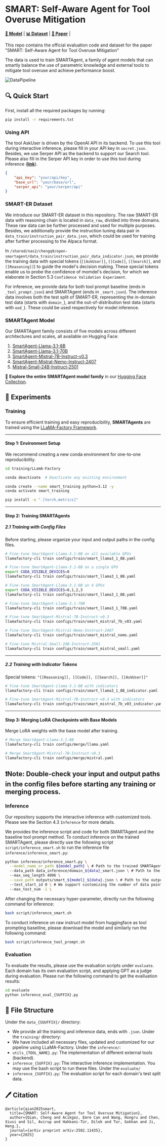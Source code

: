 # SMART: Self-Aware Agent for Tool Overuse Mitigation
[**🤗 Model**](https://huggingface.co/collections/emrecanacikgoz/smart-67b2c51f75a7b25003cf7ea3) | [**📊 Dataset**](https://github.com/qiancheng0/Open-SMARTAgent/tree/main/data_raw) | [**📖 Paper**](https://arxiv.org/pdf/2502.11435v1) |

This repo contains the official evaluation code and dataset for the paper "SMART: Self-Aware Agent for Tool Overuse Mitigation"

The data is used to train SMARTAgent, a family of agent models that can smartly balance the use of parametric knowledge and external tools to mitigate tool overuse and achieve performance boost.

![DataPipeline](assets/data_pipeline.png)

## 🔍 Quick Start
First, install all the required packages by running:
```bash
pip install -r requirements.txt
```

### Using API
The tool AskUser is driven by the OpenAI API in its backend. To use this tool during interactive inference, please fill in your API key in `secret.json`. Besides, we use Serper API as the backend to support our Search tool. Please also fill in the Serper API key in order to use this tool during inference ([**link**](https://serper.dev)).
```json
{
    "api_key": "your/api/key",
    "base_url": "your/base/url",
    "serper_api": "your/serper/api"
}
```

### SMART-ER Dataset
We introduce our SMART-ER dataset in this repository. The raw SMART-ER data with reasoning chain is located in `data_raw`, divided into three domains. These raw data can be further processed and used for multiple purposes. Besides, we additionally provide the instruction tuning data pair in `data_train/instruction_pair_data.json`, which could be used for training after further processing to the Alpaca format.

In `/shared/nas2/chengq9/open-smartagent/data_train/instruction_pair_data_indicator.json`, we provide the training data with special tokens (`[[AskUser]]`, `[[Code]]`, `[[Search]]`, and `[[Reasoning]]`) to guide the model's decision making. These special tokens enable us to probe the confidence of momdel's decision, for which we elaborate in Section 5.3 `Confidence Validation Experiment`.

For inference, we provide data for both tool prompt baseline (ends in `_tool_prompt.json`) and SMARTAgent (ends in `_smart.json`). The inference data involves both the test split of SMART-ER, representing the in-domain test data (starts with `domain_`), and the out-of-distribution test data (starts with `ood_`). These could be used respectively for model inference.

### SMARTAgent Model
Our SMARTAgent family consists of five models across different architectures and scales, all available on Hugging Face:
1. [SmartAgent-Llama-3.1-8B](https://huggingface.co/emrecanacikgoz/SmartAgent-Llama-3.1-8B)
2. [SmartAgent-Llama-3.1-70B](https://huggingface.co/emrecanacikgoz/SmartAgent-Llama-3.1-70B)
3. [SmartAgent-Mistral-7B-Instruct-v0.3](https://huggingface.co/emrecanacikgoz/SmartAgent-Mistral-7B-Instruct-v0.3)
4. [SmartAgent-Mistral-Nemo-Instruct-2407](https://huggingface.co/emrecanacikgoz/SmartAgent-Mistral-Nemo-Instruct-2407)
5. [Mistral-Small-24B-Instruct-2501](https://huggingface.co/emrecanacikgoz/Mistral-Small-24B-Instruct-2501)

🔗 **Explore the entire SMARTAgent model family** in our [Hugging Face Collection](https://huggingface.co/collections/emrecanacikgoz/smart-67b2c51f75a7b25003cf7ea3).


## 🧪 Experiments

### Training

To ensure efficient training and easy reproducibility, **SMARTAgents** are trained using the [LLaMA-Factory Framework](https://github.com/hiyouga/LLaMA-Factory).

---

#### **Step 1: Environment Setup**  
We recommend creating a new conda environment for one-to-one reproducibility.

```bash
cd training/LLamA-Factory

conda deactivate  # Deactivate any existing environment

conda create --name smart_training python=3.12 -y
conda activate smart_training

pip install -e ".[torch,metrics]"
```

---

#### **Step 2: Training SMARTAgents**

##### **2.1 Training with Config Files**  
Before starting, please organize your input and output paths in the config files.

```bash
# Fine-tune SmartAgent-Llama-3.1-8B on all available GPUs
llamafactory-cli train configs/train/smart_llama3_1_8B.yaml

# Fine-tune SmartAgent-Llama-3.1-8B on a single GPU
export CUDA_VISIBLE_DEVICES=0
llamafactory-cli train configs/train/smart_llama3_1_8B.yaml

# Fine-tune SmartAgent-Llama-3.1-8B on 4 GPUs
export CUDA_VISIBLE_DEVICES=0,1,2,3
llamafactory-cli train configs/train/smart_llama3_1_8B.yaml

# Fine-tune SmartAgent-Llama-3.1-70B
llamafactory-cli train configs/train/smart_llama3_1_70B.yaml

# Fine-tune SmartAgent-Mistral-7B-Instruct-v0.3
llamafactory-cli train configs/train/smart_mistral_7b_v03.yaml

# Fine-tune SmartAgent-Mistral-Nemo-Instruct-2407
llamafactory-cli train configs/train/smart_mistral_nemo.yaml

# Fine-tune Mistral-Small-24B-Instruct-2501
llamafactory-cli train configs/train/smart_mistral_small.yaml
```

---

##### **2.2 Training with Indicator Tokens**  
Special tokens: `"[[Reasoning]], [[Code]], [[Search]], [[AskUser]]"`

```bash
# Fine-tune SmartAgent-Llama-3.1-8B with indicators
llamafactory-cli train configs/train/smart_llama3_1_8B_indicator.yaml

# Fine-tune SmartAgent-Mistral-7B-Instruct-v0.3 with indicators
llamafactory-cli train configs/train/smart_mistral_7b_v03_indicator.yaml
```

---

#### **Step 3: Merging LoRA Checkpoints with Base Models**  
Merge LoRA weights with the base model after training.

```bash
# Merge SmartAgent-Llama-3.1-8B
llamafactory-cli train configs/merge/llama.yaml

# Merge SmartAgent-Mistral-7B-Instruct-v0.3
llamafactory-cli train configs/merge/mistral.yaml
```
❗️**Note:** Double-check your input and output paths in the config files before starting any training or merging process.
---



### Inference
Our repository supports the interactive inference with customized tools. Please see the Section 4.3 `Inference` for more details.

We provides the inference script and code for both SMARTAgent and the baseline tool prompt method. To conduct inference on the trained SMARTAgent, please directly use the following script `script/inference_smart.sh` to run the inference file `inference/inference_smart.py`:
```bash
python inference/inference_smart.py \
  --model_name_or_path ${model_path} \ # Path to the trained SMARTAgent
  --data_path data_inference/domain_${data}_smart.json \ # Path to the inference data
  --max_seq_length 4096 \
  --save_path outputs/smart_${model}_${data}.json \ # Path to the output path
  --test_start_id 0 \ # We support customizing the number of data points we want to test on
  --max_test_num -1 \
```

After changing the necessary hyper-parameter, directly run the following command for inference:
```bash
bash script/inference_smart.sh
```

To conduct inference on raw instruct model from huggingface as tool prompting baselilne, please download the model and similarly run the following command:
```bash
bash script/inference_tool_prompt.sh
```

### Evaluation
To evaluate the results, please use the evaluation scripts under `evaluate`. Each domain has its own evaluation script, and applying GPT as a judge during evaluation. Please run the following command to get the evalluation results:
```bash
cd evaluate
python inference_eval_{SUFFIX}.py
```

## 📖 File Structure
Under the `data_{SUUFFIX}/` directory:
*  We provide all the training and inference data, ends with `.json`.
Under the `training/` directory:  
* We have included all necessary files, updated and customized for our pipeline using LLaMA-Factory.
Under the `inference/`:
* `utils_{TOOL_NAME}.py`: The implementation of different external tools (backend).
* `inference_{SUFFIX}.py`: The interactive inference implementation. You may use the bash script to run these files.
Under the `evaluate/`
* `inference_{SUFFIX}.py`: The evaluation script for each domain's test split data.

## 🖊️ Citation
```text
@article{qian2025smart,
  title={SMART: Self-Aware Agent for Tool Overuse Mitigation},
  author={Qian, Cheng and Acikgoz, Emre Can and Wang, Hongru and Chen, Xiusi and Sil, Avirup and Hakkani-Tür, Dilek and Tur, Gokhan and Ji, Heng.},
  journal={arXiv preprint arXiv:2502.11435},
  year={2025}
}
```
